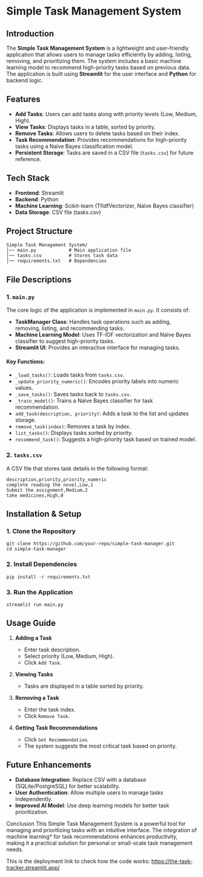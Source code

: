 # Simple Task Management System

## Introduction
The **Simple Task Management System** is a lightweight and user-friendly application that allows users to manage tasks efficiently by adding, listing, removing, and prioritizing them. The system includes a basic machine learning model to recommend high-priority tasks based on previous data. The application is built using **Streamlit** for the user interface and **Python** for backend logic.

## Features
- **Add Tasks**: Users can add tasks along with priority levels (Low, Medium, High).
- **View Tasks**: Displays tasks in a table, sorted by priority.
- **Remove Tasks**: Allows users to delete tasks based on their index.
- **Task Recommendation**: Provides recommendations for high-priority tasks using a Naïve Bayes classification model.
- **Persistent Storage**: Tasks are saved in a CSV file (`tasks.csv`) for future reference.

## Tech Stack
- **Frontend**: Streamlit
- **Backend**: Python
- **Machine Learning**: Scikit-learn (TfidfVectorizer, Naïve Bayes classifier)
- **Data Storage**: CSV file (tasks.csv)

## Project Structure
```
Simple Task Management System/
│── main.py            # Main application file
│── tasks.csv          # Stores task data
│── requirements.txt   # Dependencies
```

## File Descriptions
### 1. `main.py`
The core logic of the application is implemented in `main.py`. It consists of:
- **TaskManager Class**: Handles task operations such as adding, removing, listing, and recommending tasks.
- **Machine Learning Model**: Uses TF-IDF vectorization and Naïve Bayes classifier to suggest high-priority tasks.
- **Streamlit UI**: Provides an interactive interface for managing tasks.

#### Key Functions:
- `_load_tasks()`: Loads tasks from `tasks.csv`.
- `_update_priority_numeric()`: Encodes priority labels into numeric values.
- `_save_tasks()`: Saves tasks back to `tasks.csv`.
- `_train_model()`: Trains a Naïve Bayes classifier for task recommendation.
- `add_task(description, priority)`: Adds a task to the list and updates storage.
- `remove_task(index)`: Removes a task by index.
- `list_tasks()`: Displays tasks sorted by priority.
- `recommend_task()`: Suggests a high-priority task based on trained model.

### 2. `tasks.csv`
A CSV file that stores task details in the following format:
```
description,priority,priority_numeric
complete reading the novel,Low,1
Submit the assignment,Medium,2
take medicines,High,0
```

## Installation & Setup
### 1. Clone the Repository
```
git clone https://github.com/your-repo/simple-task-manager.git
cd simple-task-manager
```

### 2. Install Dependencies
```
pip install -r requirements.txt
```

### 3. Run the Application
```
streamlit run main.py
```

## Usage Guide
1. **Adding a Task**
   - Enter task description.
   - Select priority (Low, Medium, High).
   - Click `Add Task`.

2. **Viewing Tasks**
   - Tasks are displayed in a table sorted by priority.

3. **Removing a Task**
   - Enter the task index.
   - Click `Remove Task`.

4. **Getting Task Recommendations**
   - Click `Get Recommendation`.
   - The system suggests the most critical task based on priority.

## Future Enhancements
- **Database Integration**: Replace CSV with a database (SQLite/PostgreSQL) for better scalability.
- **User Authentication**: Allow multiple users to manage tasks independently.
- **Improved AI Model**: Use deep learning models for better task prioritization.

Conclusion
This Simple Task Management System is a powerful tool for managing and prioritizing tasks with an intuitive interface. The integration of machine learning* for task recommendations enhances productivity, making it a practical solution for personal or small-scale task management needs.

This is the deployment link to check how the code works:
https://the-task-tracker.streamlit.app/

